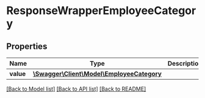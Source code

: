 # ResponseWrapperEmployeeCategory

## Properties
Name | Type | Description | Notes
------------ | ------------- | ------------- | -------------
**value** | [**\Swagger\Client\Model\EmployeeCategory**](EmployeeCategory.md) |  | [optional] 

[[Back to Model list]](../README.md#documentation-for-models) [[Back to API list]](../README.md#documentation-for-api-endpoints) [[Back to README]](../README.md)


